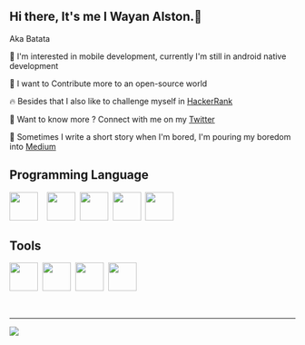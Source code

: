 
## Hi there, It's me I Wayan Alston.👋            
                            
Aka Batata

👀 I'm interested in mobile development, currently I'm still in android native development

🎯 I want to Contribute more to an open-source world

🔥 Besides that I also like to challenge myself in [HackerRank](https://www.hackerrank.com/alstonargodi01)

🤝 Want to know more ? Connect with me on my [Twitter](https://twitter.com/ArgodiI)

📝 Sometimes I write a short story when I'm bored, I'm pouring my boredom into  [Medium](https://medium.com/@alstonargodi)



## Programming Language 

<img height="50" width="50" src="https://cdn.jsdelivr.net/gh/devicons/devicon/icons/kotlin/kotlin-original.svg" />&nbsp;&nbsp;&nbsp;&nbsp;<img height="50" width="50" src="https://cdn.jsdelivr.net/gh/devicons/devicon/icons/javascript/javascript-original.svg" />&nbsp;&nbsp;<img height="50" width="50" src="https://cdn.jsdelivr.net/gh/devicons/devicon/icons/python/python-original.svg" />&nbsp;&nbsp;<img height="50" width="50" src="https://cdn.jsdelivr.net/gh/devicons/devicon/icons/java/java-original.svg" />&nbsp;&nbsp;<img height="50" width="50" src="https://cdn.jsdelivr.net/gh/devicons/devicon/icons/cplusplus/cplusplus-original.svg" />
          
## Tools 

<img height="50" width="50" src="https://cdn.jsdelivr.net/gh/devicons/devicon/icons/androidstudio/androidstudio-original.svg"/>&nbsp;&nbsp;<img height="50" width="50" src="https://cdn.jsdelivr.net/gh/devicons/devicon/icons/intellij/intellij-original.svg" />&nbsp;&nbsp;<img height="50" width="50" src="https://cdn.jsdelivr.net/gh/devicons/devicon/icons/vscode/vscode-original.svg" />&nbsp;&nbsp;<img height="50" width="50" src="https://cdn.jsdelivr.net/gh/devicons/devicon/icons/jupyter/jupyter-original-wordmark.svg" />
                                                                                                                         
          
<br />

---


![](https://komarev.com/ghpvc/?username=rogerboto&color=blue)

[twitter]: https://twitter.com/ArgodiI

